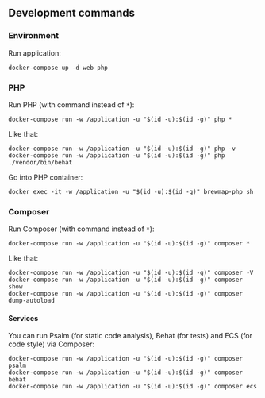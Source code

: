 ## Development commands
### Environment
Run application:
```shell script
docker-compose up -d web php
```

### PHP
Run PHP (with command instead of `*`):
```shell script
docker-compose run -w /application -u "$(id -u):$(id -g)" php *
```

Like that:
```shell script
docker-compose run -w /application -u "$(id -u):$(id -g)" php -v
docker-compose run -w /application -u "$(id -u):$(id -g)" php ./vendor/bin/behat
```

Go into PHP container:
```shell script
docker exec -it -w /application -u "$(id -u):$(id -g)" brewmap-php sh
```

### Composer
Run Composer (with command instead of `*`):
```shell script
docker-compose run -w /application -u "$(id -u):$(id -g)" composer *
```

Like that:
```shell script
docker-compose run -w /application -u "$(id -u):$(id -g)" composer -V
docker-compose run -w /application -u "$(id -u):$(id -g)" composer show
docker-compose run -w /application -u "$(id -u):$(id -g)" composer dump-autoload
```

#### Services
You can run Psalm (for static code analysis), Behat (for tests) and ECS (for code style) via Composer:
```shell script
docker-compose run -w /application -u "$(id -u):$(id -g)" composer psalm
docker-compose run -w /application -u "$(id -u):$(id -g)" composer behat
docker-compose run -w /application -u "$(id -u):$(id -g)" composer ecs
```